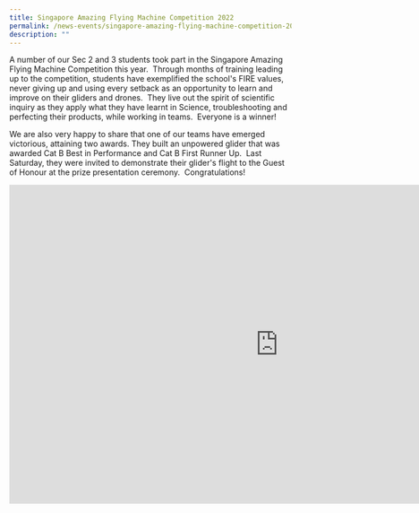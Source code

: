 ```yaml
---
title: Singapore Amazing Flying Machine Competition 2022
permalink: /news-events/singapore-amazing-flying-machine-competition-2022/
description: ""
---
```

A number of our Sec 2 and 3 students took part in the Singapore Amazing Flying Machine Competition this year.&nbsp; Through months of training leading up to the competition, students have exemplified the school's FIRE values, never giving up and using every setback as an opportunity to learn and improve on their gliders and drones.&nbsp; They live out the spirit of scientific inquiry as they apply what they have learnt in Science, troubleshooting and perfecting their products, while working in teams.&nbsp; Everyone is a winner!

We are also very happy to share that one of our teams have emerged victorious, attaining two awards. They built an unpowered glider that was awarded Cat B Best in Performance and Cat B First Runner Up.&nbsp; Last Saturday, they were invited to demonstrate their glider's flight to the Guest of Honour at the prize presentation ceremony.&nbsp; Congratulations!

<iframe allowfullscreen="true" height="569" width="960" frameborder="0" src="https://docs.google.com/presentation/d/e/2PACX-1vTsYpMrDFMCrS0TVnuwjNFb5tajfuuOqnL3921lyI2yoLjZ5EEArRGXNaj9N543z-gT0P57PE4xZ5VB/embed?start=true&amp;loop=true&amp;delayms=10000"></iframe>